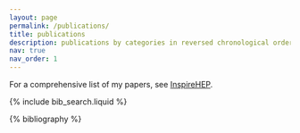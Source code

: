 ```yaml
---
layout: page
permalink: /publications/
title: publications
description: publications by categories in reversed chronological order. generated by jekyll-scholar.
nav: true
nav_order: 1
---
```


<!-- _pages/publications.md -->

For a comprehensive list of my papers, see [InspireHEP](https://inspirehep.net/authors/1249493).

<!-- Bibsearch Feature -->

{% include bib_search.liquid %}

<div class="publications">

{% bibliography %}

</div>
